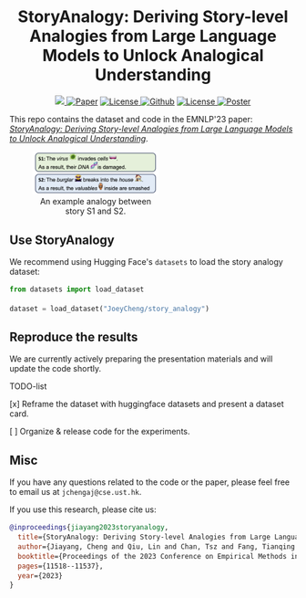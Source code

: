 <h1 align="center">StoryAnalogy: Deriving Story-level Analogies from Large Language Models to Unlock Analogical Understanding</h1>
<p align="center">
    <a href="https://huggingface.co/datasets/JoeyCheng/story_analogy"> <img src="https://img.shields.io/badge/%F0%9F%A4%97-Datasets-green"> </a>
    <a href="https://arxiv.org/abs/2310.12874"><img src="https://img.shields.io/badge/arXiv-2310.12874-b31b1b.svg" alt="Paper"></a>
    <a href="https://aclanthology.org/2023.emnlp-main.706/"> <img alt="License" src="https://img.shields.io/static/v1?label=Pub&message=EMNLP%2723&color=blue"> </a>
    <a href="https://github.com/LFhase/PAIR"><img src="https://img.shields.io/badge/-Github-grey?logo=github" alt="Github"></a>
    <!-- <a href="https://colab.research.google.com/drive/1t0_4BxEJ0XncyYvn_VyEQhxwNMvtSUNx?usp=sharing"><img src="https://colab.research.google.com/assets/colab-badge.svg" alt="Colab"></a> -->
    <a href="https://github.com/LFhase/PAIR/blob/main/LICENSE"> <img alt="License" src="https://img.shields.io/github/license/LFhase/PAIR?color=blue"> </a>
    <!-- <a href="https://neurips.cc/virtual/2022/poster/54643"> <img src="https://img.shields.io/badge/Video-grey?logo=Kuaishou&logoColor=white" alt="Video"></a> -->
    <!-- <a href="https://lfhase.win/files/slides/PAIR.pdf"> <img src="https://img.shields.io/badge/Slides-grey?&logo=MicrosoftPowerPoint&logoColor=white" alt="Slides"></a> -->
    <a href="https://github.com/loginaway/StoryAnalogy/blob/main/raw/Poster%20-%20StoryAnalogy%20Deriving%20Story-level%20Analogies%20from%20Large%20Language%20Models%20to%20Unlock%20Analogical%20Understanding.pdf"> <img src="https://img.shields.io/badge/Poster-grey?logo=airplayvideo&logoColor=white" alt="Poster"></a>
</p>


This repo contains the dataset and code in the EMNLP'23 paper: *[StoryAnalogy: Deriving Story-level Analogies from Large Language Models to Unlock Analogical Understanding](https://arxiv.org/abs/2310.12874)*.


<!-- In this work, we built a story level analogy dataset (**StoryAnalogy**), which could be accessed at `src/data`. -->

<div style="width:60%; text-align:center; float: center;">
    <figure >
        <img src="raw/Analogy.png">
        <figcaption>
            An example analogy between story S1 and S2.
            </figcaption>
    </figure>
</div>

## Use StoryAnalogy
We recommend using Hugging Face's `datasets` to load the story analogy dataset:
```Python
from datasets import load_dataset

dataset = load_dataset("JoeyCheng/story_analogy")
```

## Reproduce the results

We are currently actively preparing the presentation materials and will update the code shortly.

TODO-list

[x] Reframe the dataset with huggingface datasets and present a dataset card.

[ ] Organize & release code for the experiments.
 <!-- A quick-start demo.  -->



## Misc

If you have any questions related to the code or the paper, please feel free to email us at `jchengaj@cse.ust.hk`.

If you use this research, please cite us:
```bibtex
@inproceedings{jiayang2023storyanalogy,
  title={StoryAnalogy: Deriving Story-level Analogies from Large Language Models to Unlock Analogical Understanding},
  author={Jiayang, Cheng and Qiu, Lin and Chan, Tsz and Fang, Tianqing and Wang, Weiqi and Chan, Chunkit and Ru, Dongyu and Guo, Qipeng and Zhang, Hongming and Song, Yangqiu and others},
  booktitle={Proceedings of the 2023 Conference on Empirical Methods in Natural Language Processing},
  pages={11518--11537},
  year={2023}
}
```
